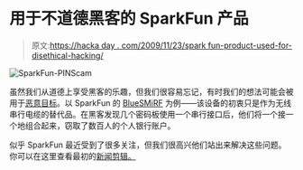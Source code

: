 # 用于不道德黑客的 SparkFun 产品

> 原文:[https://hacka day . com/2009/11/23/spark fun-product-used-for-disethical-hacking/](https://hackaday.com/2009/11/23/sparkfun-product-used-for-immoral-hacking/)

![](../Images/61705739d69f0a2103e26d7f97043d25.png "SparkFun-PINScam")

虽然我们从道德上享受黑客的乐趣，但我们很容易忘记，有时我们的想法可能会被用于[恶意目标](http://www.sparkfun.com/commerce/news.php?id=308)。以 SparkFun 的 [BlueSMiRF](http://www.sparkfun.com/commerce/product_info.php?products_id=582) 为例——该设备的初衷只是作为无线串行电缆的替代品。在黑客发现几个密码板使用一个串行接口后，他们将一个接一个地组合起来，窃取了数百人的个人银行账户。

似乎 SparkFun 最近受到了很多关注，但我们很高兴他们站出来解决这些问题。你可以在这里查看最初的[新闻剪辑。](http://www.sparkfun.com/tutorial/news/SparkFun-PINScam.pdf)